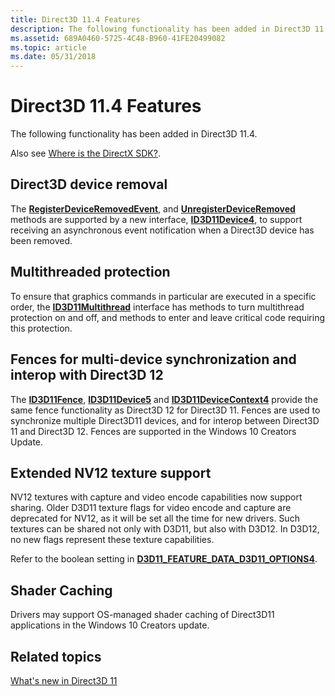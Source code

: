 ```yaml
---
title: Direct3D 11.4 Features
description: The following functionality has been added in Direct3D 11.4.
ms.assetid: 689A0460-5725-4C48-B960-41FE20499082
ms.topic: article
ms.date: 05/31/2018
---
```


# Direct3D 11.4 Features

The following functionality has been added in Direct3D 11.4.

Also see [Where is the DirectX SDK?](/windows/win32/directx-sdk--august-2009-).

## Direct3D device removal

The [**RegisterDeviceRemovedEvent**](/windows/desktop/api/d3d11_4/nf-d3d11_4-id3d11device4-registerdeviceremovedevent), and [**UnregisterDeviceRemoved**](/windows/desktop/api/d3d11_4/nf-d3d11_4-id3d11device4-unregisterdeviceremoved) methods are supported by a new interface, [**ID3D11Device4**](/windows/desktop/api/d3d11_4/nn-d3d11_4-id3d11device4), to support receiving an asynchronous event notification when a Direct3D device has been removed.

## Multithreaded protection

To ensure that graphics commands in particular are executed in a specific order, the [**ID3D11Multithread**](/windows/desktop/api/d3d11_4/nn-d3d11_4-id3d11multithread) interface has methods to turn multithread protection on and off, and methods to enter and leave critical code requiring this protection.

## Fences for multi-device synchronization and interop with Direct3D 12

The [**ID3D11Fence**](/windows/desktop/api/D3D11_3/nn-d3d11_3-id3d11fence), [**ID3D11Device5**](/windows/desktop/api/d3d11_4/nn-d3d11_4-id3d11device5) and [**ID3D11DeviceContext4**](/windows/desktop/api/d3d11_3/nn-d3d11_3-id3d11devicecontext4) provide the same fence functionality as Direct3D 12 for Direct3D 11. Fences are used to synchronize multiple Direct3D11 devices, and for interop between Direct3D 11 and Direct3D 12. Fences are supported in the Windows 10 Creators Update.

## Extended NV12 texture support

NV12 textures with capture and video encode capabilities now support sharing. Older D3D11 texture flags for video encode and capture are deprecated for NV12, as it will be set all the time for new drivers. Such textures can be shared not only with D3D11, but also with D3D12. In D3D12, no new flags represent these texture capabilities.

Refer to the boolean setting in [**D3D11\_FEATURE\_DATA\_D3D11\_OPTIONS4**](/windows/desktop/api/d3d11_4/ns-d3d11_4-d3d11_feature_data_d3d11_options4).

## Shader Caching

Drivers may support OS-managed shader caching of Direct3D11 applications in the Windows 10 Creators update.

## Related topics

<dl> <dt>

[What's new in Direct3D 11](dx-graphics-overviews-introduction.md)
</dt> </dl>

 

 




